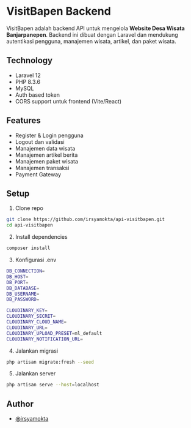 # VisitBapen Backend

VisitBapen adalah backend API untuk mengelola **Website Desa Wisata Banjarpanepen**. Backend ini dibuat dengan Laravel dan mendukung autentikasi pengguna, manajemen wisata, artikel, dan paket wisata.

## Technology

- Laravel 12
- PHP 8.3.6
- MySQL
- Auth based token
- CORS support untuk frontend (Vite/React)

## Features

- Register & Login pengguna
- Logout dan validasi
- Manajemen data wisata
- Manajemen artikel berita
- Manajemen paket wisata
- Manajemen transaksi
- Payment Gateway

## Setup

1. Clone repo

```bash
git clone https://github.com/irsyamokta/api-visitbapen.git
cd api-visitbapen
````
2. Install dependencies

```bash
composer install
````

3. Konfigurasi .env

```bash
DB_CONNECTION=
DB_HOST=
DB_PORT=
DB_DATABASE=
DB_USERNAME=
DB_PASSWORD=

CLOUDINARY_KEY=
CLOUDINARY_SECRET=
CLOUDINARY_CLOUD_NAME=
CLOUDINARY_URL=
CLOUDINARY_UPLOAD_PRESET=ml_default
CLOUDINARY_NOTIFICATION_URL=
````

4. Jalankan migrasi

```bash
php artisan migrate:fresh --seed
````

5. Jalankan server

```bash
php artisan serve --host=localhost
````

## Author
- [@irsyamokta](https://github.com/irsyamokta)

